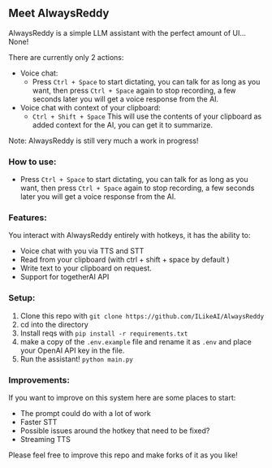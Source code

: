 ## Meet AlwaysReddy
AlwaysReddy is a simple LLM assistant with the perfect amount of UI... None!

There are currently only 2 actions:
- Voice chat:
	- Press `Ctrl + Space` to start dictating, you can talk for as long as you want, then press `Ctrl + Space` again to stop recording, a few seconds later you will get a voice response from the AI.
- Voice chat with context of your clipboard:
	- `Ctrl + Shift + Space` This will use the contents of your clipboard as added context for the AI, you can get it to summarize.


Note: AlwaysReddy is still very much a work in progress!
### How to use:
- Press `Ctrl + Space` to start dictating, you can talk for as long as you want, then press `Ctrl + Space` again to stop recording, a few seconds later you will get a voice response from the AI.

### Features:
You interact with AlwaysReddy entirely with hotkeys, it has the ability to:
- Voice chat with you via TTS and STT
- Read from your clipboard (with ctrl + shift + space by default )
- Write text to your clipboard on request.
- Support for togetherAI API

### Setup:
1. Clone this repo with `git clone https://github.com/ILikeAI/AlwaysReddy`
2. cd into the directory
3. Install reqs with `pip install -r requirements.txt`
4. make a copy of the `.env.example` file and rename it as `.env` and place your OpenAI API key in the file.
5. Run the assistant! `python main.py`

### Improvements: 
If you want to improve on this system here are some places to start:
- The prompt could do with a lot of work
- Faster STT
- Possible issues around the hotkey that need to be fixed?
- Streaming TTS



Please feel free to improve this repo and make forks of it as you like!
